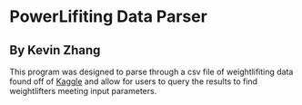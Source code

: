 # PowerLifiting Data Parser
## By Kevin Zhang

This program was designed to parse through a csv file of weightlifiting data found off of [Kaggle](https://www.kaggle.com/open-powerlifting/powerlifting-database)
and allow for users to query the results to find weightlifters meeting input parameters.
